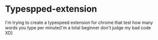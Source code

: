 # Typespped-extension
I'm trying to create a typespeed extension for chrome that test how many words you type per minute(I'm a total beginner don't judge my bad code XD)
